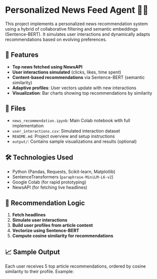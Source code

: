 # Personalized News Feed Agent 📰🤖

This project implements a personalized news recommendation system using a hybrid of collaborative filtering and semantic embeddings (Sentence-BERT). It simulates user interactions and dynamically adapts recommendations based on evolving preferences.

## 🚀 Features
- **Top news fetched using NewsAPI**
- **User interactions simulated** (clicks, likes, time spent)
- **Content-based recommendations** via Sentence-BERT (semantic similarity)
- **Adaptive profiles**: User vectors update with new interactions
- **Visualization**: Bar charts showing top recommendations by similarity

## 📁 Files
- `news_recommendation.ipynb`: Main Colab notebook with full implementation
- `user_interactions.csv`: Simulated interaction dataset
- `README.md`: Project overview and setup instructions
- `output/`: Contains sample visualizations and results (optional)

## 🛠️ Technologies Used
- Python (Pandas, Requests, Scikit-learn, Matplotlib)
- SentenceTransformers (`paraphrase-MiniLM-L6-v2`)
- Google Colab (for rapid prototyping)
- NewsAPI (for fetching live headlines)

## 🧠 Recommendation Logic
1. **Fetch headlines**
2. **Simulate user interactions**
3. **Build user profiles from article content**
4. **Vectorize using Sentence-BERT**
5. **Compute cosine similarity for recommendations**

## 📈 Sample Output
Each user receives 5 top article recommendations, ordered by cosine similarity to their profile. Example:

